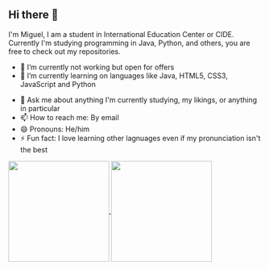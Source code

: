 ## Hi there 👋

I'm Miguel, I am a student in International Education Center or CIDE. Currently I'm studying programming in Java, Python, and others, you are free to check out my repositories.
<!--
**MiguelA-Zurita/MiguelA-Zurita** is a ✨ _special_ ✨ repository because its `README.md` (this file) appears on your GitHub profile.

Here are some ideas to get you started: -->

- 🔭 I’m currently not working but open for offers 
- 🌱 I’m currently learning on languages like Java, HTML5, CSS3, JavaScript and Python
<!-- - 👯 I’m looking to collaborate on ...
 🤔 I’m looking for help with ... -->
- 💬 Ask me about anything I'm currently studying, my likings, or anything in particular 
- 📫 How to reach me: By email 
- 😄 Pronouns: He/him
- ⚡ Fun fact: I love learning other lagnuages even if my pronunciation isn't the best

<a href="https://github.com/anuraghazra/github-readme-stats">
  <img height=200 align="center" src="https://github-readme-stats.vercel.app/api?username=MiguelA-Zurita" />
</a>
<a href="https://github.com/anuraghazra/convoychat">
  <img height=200 align="center" src="https://github-readme-stats.vercel.app/api/top-langs?username=MiguelA-Zurita&layout=compact&card_width=320" />
</a>
